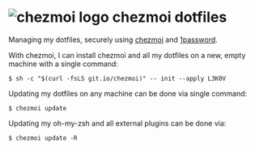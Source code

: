 # ![chezmoi logo](https://github.com/twpayne/chezmoi/raw/master/logo-144px.svg) chezmoi dotfiles

Managing my dotfiles, securely using [chezmoi](chezmoi.io) and [1password](https://1password.com).

With chezmoi, I can install chezmoi and all my dotfiles on a new, empty machine
with a single command:

```console
$ sh -c "$(curl -fsLS git.io/chezmoi)" -- init --apply L3K0V
```

Updating my dotfiles on any machine can be done via single command:

```console
$ chezmoi update
```

Updating my oh-my-zsh and all external plugins  can be done via:

```console
$ chezmoi update -R
```
